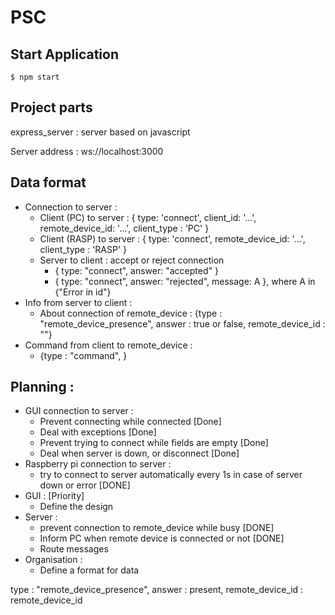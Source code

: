 # PSC

## Start Application 

`$ npm start `


## Project parts

express_server : server based on javascript


Server address : ws://localhost:3000

## Data format

* Connection to server : 
  * Client (PC) to server : { type: 'connect', client_id: '...', remote_device_id: '...', client_type : 'PC' }
  * Client (RASP) to server : { type: 'connect', 
  remote_device_id: '...', client_type : 'RASP' }
  * Server to client : accept or reject connection
    * { type: "connect", answer: "accepted" }
    * { type: "connect", answer: "rejected", message: A }, where A in {"Error in id"}
* Info from server to client : 
  * About connection of remote_device : {type : "remote_device_presence", 
  answer : true or false, remote_device_id : ""}
* Command from client to remote_device : 
  * {type : "command", }


## Planning :
* GUI connection to server : 
  * Prevent connecting while connected [Done]
  * Deal with exceptions [Done]
  * Prevent trying to connect while fields are empty [Done] 
  * Deal when server is down, or disconnect [Done]
* Raspberry pi connection to server : 
  * try to connect to server automatically every 1s in case of server down or error [DONE]
* GUI : [Priority]
  * Define the design 
* Server : 
  * prevent connection to remote_device while busy [DONE]
  * Inform PC when remote device is connected or not [DONE]
  * Route messages 
* Organisation :
  * Define a format for data 


type : "remote_device_presence",
            answer : present,
            remote_device_id : remote_device_id